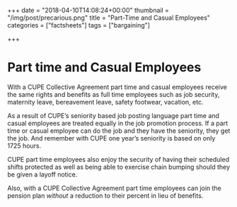 +++
date = "2018-04-10T14:08:24+00:00"
thumbnail = "/img/post/precarious.png"
title = "Part-Time and Casual Employees"
categories = ["factsheets"]
tags = ["bargaining"]

+++


# Part time and Casual Employees

With a CUPE Collective Agreement part time and casual employees receive the same rights and benefits as full time employees such as job security, maternity leave, bereavement leave, safety footwear, vacation, etc.

As a result of CUPE’s seniority based job posting language part time and casual employees are treated equally in the job promotion process. If a part time or casual employee can do the job and they have the seniority, they get the job. And remember with CUPE one year’s seniority is based on only 1725 hours.

CUPE part time employees also enjoy the security of having their scheduled shifts protected as well as being able to exercise chain bumping should they be given a layoff notice.

Also, with a CUPE Collective Agreement part time employees can join the pension plan *without* a reduction to their percent in lieu of benefits.
